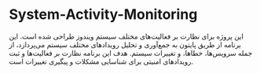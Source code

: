 # System-Activity-Monitoring
این پروژه برای نظارت بر فعالیت‌های مختلف سیستم ویندوز طراحی شده است. این برنامه از طریق پایتون به جمع‌آوری و تحلیل رویدادهای مختلف سیستم می‌پردازد، از جمله سرویس‌ها، خطاها، و تغییرات سیستم. هدف این برنامه نظارت بر فعالیت‌ها و ثبت رویدادهای امنیتی برای شناسایی مشکلات و پیگیری تغییرات است.
